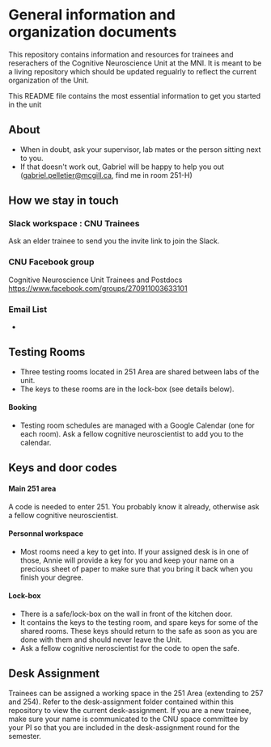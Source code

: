 # General information and organization documents

This repository contains information and resources for trainees and reserachers of the Cognitive Neuroscience Unit at the MNI.
It is meant to be a living repository which should be updated regualrly to reflect the current organization of the Unit.

This README file contains the most essential information to get you started in the unit

## About
* When in doubt, ask your supervisor, lab mates or the person sitting next to you.
* If that doesn't work out, Gabriel will be happy to help you out (gabriel.pelletier@mcgill.ca, find me in room 251-H)

## How we stay in touch

### Slack workspace : CNU Trainees
Ask an elder trainee to send you the invite link to join the Slack.

### CNU Facebook group
Cognitive Neuroscience Unit Trainees and Postdocs
https://www.facebook.com/groups/270911003633101

### Email List
*

## Testing Rooms
* Three testing rooms located in 251 Area are shared between labs of the unit.
* The keys to these rooms are in the lock-box (see details below).
#### Booking
* Testing room schedules are managed with a Google Calendar (one for each room). Ask a fellow cognitive neuroscientist to add you to the calendar.

## Keys and door codes
#### Main 251 area
A code is needed to enter 251. You probably know it already, otherwise ask a fellow cognitive neuroscientist.
#### Personnal workspace
* Most rooms need a key to get into. If your assigned desk is in one of those, Annie will provide a key for you and keep your name on a precious sheet of paper to make sure that you bring it back when you finish your degree.
#### Lock-box
* There is a safe/lock-box on the wall in front of the kitchen door. 
* It contains the keys to the testing room, and spare keys for some of the shared rooms. These keys should return to the safe as soon as you are done with them and should never leave the Unit.
* Ask a fellow cognitive neroscientist for the code to open the safe.

## Desk Assignment
Trainees can be assigned a working space in the 251 Area (extending to 257 and 254). Refer to the desk-assignment folder contained within this repository to view the current desk-assignment. If you are a new trainee, make sure your name is communicated to the CNU space committee by your PI so that you are included in the desk-assignment round for the semester.
